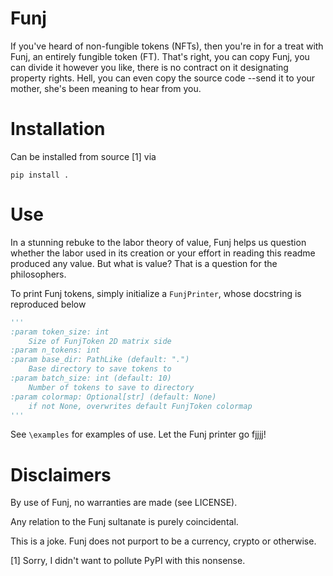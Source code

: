 # Funj 

If you've heard of non-fungible tokens (NFTs), then you're in for a treat with 
Funj, an entirely fungible token (FT). That's right, you can copy Funj, you can divide it however you like,
there is no contract on it designating property rights. Hell, you can even copy the source code 
--send it to your mother, she's been meaning to hear from you. 

# Installation

Can be installed from source [1] via 

```commandline
pip install . 
```

# Use 

In a stunning rebuke to the labor theory of value, Funj helps us question whether the labor used in its creation or your effort in 
reading this readme produced any value. But what is value? That is a question for the philosophers. 

To print Funj tokens, simply initialize a `FunjPrinter`, whose docstring is reproduced below

```python
'''
:param token_size: int
    Size of FunjToken 2D matrix side
:param n_tokens: int
:param base_dir: PathLike (default: ".")
    Base directory to save tokens to
:param batch_size: int (default: 10)
    Number of tokens to save to directory
:param colormap: Optional[str] (default: None)
    if not None, overwrites default FunjToken colormap
'''
```

See `\examples` for examples of use. Let the Funj printer go fjjjj! 


# Disclaimers

By use of Funj, no warranties are made (see LICENSE).

Any relation to the Funj sultanate is purely coincidental. 

This is a joke. Funj does not purport to be a currency, crypto or otherwise.

[1] Sorry, I didn't want to pollute PyPI with this nonsense. 
